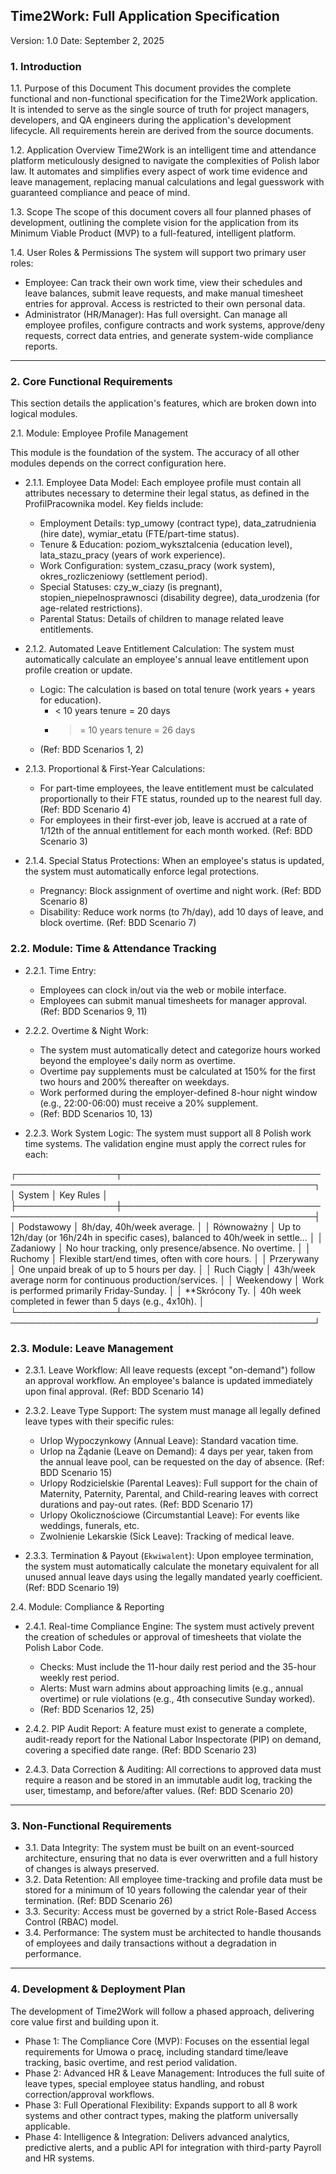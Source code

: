  ## Time2Work: Full Application Specification

  Version: 1.0
  Date: September 2, 2025

 ### 1. Introduction

  1.1. Purpose of this Document
  This document provides the complete functional and non-functional specification for the Time2Work
  application. It is intended to serve as the single source of truth for project managers, developers, and
  QA engineers during the application's development lifecycle. All requirements herein are derived from the
  source documents.

  1.2. Application Overview
  Time2Work is an intelligent time and attendance platform meticulously designed to navigate the
  complexities of Polish labor law. It automates and simplifies every aspect of work time evidence and leave
   management, replacing manual calculations and legal guesswork with guaranteed compliance and peace of
  mind.

  1.3. Scope
  The scope of this document covers all four planned phases of development, outlining the complete vision
  for the application from its Minimum Viable Product (MVP) to a full-featured, intelligent platform.

  1.4. User Roles & Permissions
  The system will support two primary user roles:

   * Employee: Can track their own work time, view their schedules and leave balances, submit leave requests,
     and make manual timesheet entries for approval. Access is restricted to their own personal data.
   * Administrator (HR/Manager): Has full oversight. Can manage all employee profiles, configure contracts and
      work systems, approve/deny requests, correct data entries, and generate system-wide compliance reports.

  ---

 ### 2. Core Functional Requirements

  This section details the application's features, which are broken down into logical modules.

  2.1. Module: Employee Profile Management

  This module is the foundation of the system. The accuracy of all other modules depends on the correct
  configuration here.

   * 2.1.1. Employee Data Model: Each employee profile must contain all attributes necessary to determine
     their legal status, as defined in the ProfilPracownika model. Key fields include:
       * Employment Details: typ_umowy (contract type), data_zatrudnienia (hire date), wymiar_etatu
         (FTE/part-time status).
       * Tenure & Education: poziom_wyksztalcenia (education level), lata_stazu_pracy (years of work
         experience).
       * Work Configuration: system_czasu_pracy (work system), okres_rozliczeniowy (settlement period).
       * Special Statuses: czy_w_ciazy (is pregnant), stopien_niepelnosprawnosci (disability degree),
         data_urodzenia (for age-related restrictions).
       * Parental Status: Details of children to manage related leave entitlements.

   * 2.1.2. Automated Leave Entitlement Calculation: The system must automatically calculate an employee's
     annual leave entitlement upon profile creation or update.
       * Logic: The calculation is based on total tenure (work years + years for education).
           * < 10 years tenure = 20 days
           * >= 10 years tenure = 26 days
       * (Ref: BDD Scenarios 1, 2)

   * 2.1.3. Proportional & First-Year Calculations:
       * For part-time employees, the leave entitlement must be calculated proportionally to their FTE status,
          rounded up to the nearest full day. (Ref: BDD Scenario 4)
       * For employees in their first-ever job, leave is accrued at a rate of 1/12th of the annual entitlement
          for each month worked. (Ref: BDD Scenario 3)

   * 2.1.4. Special Status Protections: When an employee's status is updated, the system must automatically
     enforce legal protections.
       * Pregnancy: Block assignment of overtime and night work. (Ref: BDD Scenario 8)
       * Disability: Reduce work norms (to 7h/day), add 10 days of leave, and block overtime. (Ref: BDD
         Scenario 7)

 ### 2.2. Module: Time & Attendance Tracking

   * 2.2.1. Time Entry:
       * Employees can clock in/out via the web or mobile interface.
       * Employees can submit manual timesheets for manager approval. (Ref: BDD Scenarios 9, 11)

   * 2.2.2. Overtime & Night Work:
       * The system must automatically detect and categorize hours worked beyond the employee's daily norm as
         overtime.
       * Overtime pay supplements must be calculated at 150% for the first two hours and 200% thereafter on
         weekdays.
       * Work performed during the employer-defined 8-hour night window (e.g., 22:00-06:00) must receive a 20%
          supplement.
       * (Ref: BDD Scenarios 10, 13)

   * 2.2.3. Work System Logic: The system must support all 8 Polish work time systems. The validation engine
     must apply the correct rules for each:


  ┌────────────────┬─────────────────────────────────────────────────────────────────────────────────┐
  │ System         │ Key Rules                                                                       │
  ├────────────────┼─────────────────────────────────────────────────────────────────────────────────┤
  │ Podstawowy     │ 8h/day, 40h/week average.                                                       │
  │ Równoważny     │ Up to 12h/day (or 16h/24h in specific cases), balanced to 40h/week in settle... │
  │ Zadaniowy      │ No hour tracking, only presence/absence. No overtime.                           │
  │ Ruchomy        │ Flexible start/end times, often with core hours.                                │
  │ Przerywany     │ One unpaid break of up to 5 hours per day.                                      │
  │ Ruch Ciągły    │ 43h/week average norm for continuous production/services.                       │
  │ Weekendowy     │ Work is performed primarily Friday-Sunday.                                      │
  │ **Skrócony Ty. │ 40h week completed in fewer than 5 days (e.g., 4x10h).                          │
  └────────────────┴─────────────────────────────────────────────────────────────────────────────────┘

 ### 2.3. Module: Leave Management

   * 2.3.1. Leave Workflow: All leave requests (except "on-demand") follow an approval workflow. An employee's
      balance is updated immediately upon final approval. (Ref: BDD Scenario 14)

   * 2.3.2. Leave Type Support: The system must manage all legally defined leave types with their specific
     rules:
       * Urlop Wypoczynkowy (Annual Leave): Standard vacation time.
       * Urlop na Żądanie (Leave on Demand): 4 days per year, taken from the annual leave pool, can be
         requested on the day of absence. (Ref: BDD Scenario 15)
       * Urlopy Rodzicielskie (Parental Leaves): Full support for the chain of Maternity, Paternity, Parental,
          and Child-rearing leaves with correct durations and pay-out rates. (Ref: BDD Scenario 17)
       * Urlopy Okolicznościowe (Circumstantial Leave): For events like weddings, funerals, etc.
       * Zwolnienie Lekarskie (Sick Leave): Tracking of medical leave.

   * 2.3.3. Termination & Payout (`Ekwiwalent`): Upon employee termination, the system must automatically
     calculate the monetary equivalent for all unused annual leave days using the legally mandated yearly
     coefficient. (Ref: BDD Scenario 19)

  2.4. Module: Compliance & Reporting

   * 2.4.1. Real-time Compliance Engine: The system must actively prevent the creation of schedules or
     approval of timesheets that violate the Polish Labor Code.
       * Checks: Must include the 11-hour daily rest period and the 35-hour weekly rest period.
       * Alerts: Must warn admins about approaching limits (e.g., annual overtime) or rule violations (e.g.,
         4th consecutive Sunday worked).
       * (Ref: BDD Scenarios 12, 25)

   * 2.4.2. PIP Audit Report: A feature must exist to generate a complete, audit-ready report for the National
      Labor Inspectorate (PIP) on demand, covering a specified date range. (Ref: BDD Scenario 23)

   * 2.4.3. Data Correction & Auditing: All corrections to approved data must require a reason and be stored
     in an immutable audit log, tracking the user, timestamp, and before/after values. (Ref: BDD Scenario 20)

  ---

 ### 3. Non-Functional Requirements

   * 3.1. Data Integrity: The system must be built on an event-sourced architecture, ensuring that no data is
     ever overwritten and a full history of changes is always preserved.
   * 3.2. Data Retention: All employee time-tracking and profile data must be stored for a minimum of 10 years
      following the calendar year of their termination. (Ref: BDD Scenario 26)
   * 3.3. Security: Access must be governed by a strict Role-Based Access Control (RBAC) model.
   * 3.4. Performance: The system must be architected to handle thousands of employees and daily transactions
     without a degradation in performance.

  ---

 ### 4. Development & Deployment Plan

  The development of Time2Work will follow a phased approach, delivering core value first and building upon
  it.

   * Phase 1: The Compliance Core (MVP): Focuses on the essential legal requirements for Umowa o pracę,
     including standard time/leave tracking, basic overtime, and rest period validation.
   * Phase 2: Advanced HR & Leave Management: Introduces the full suite of leave types, special employee
     status handling, and robust correction/approval workflows.
   * Phase 3: Full Operational Flexibility: Expands support to all 8 work systems and other contract types,
     making the platform universally applicable.
   * Phase 4: Intelligence & Integration: Delivers advanced analytics, predictive alerts, and a public API for
      integration with third-party Payroll and HR systems.
